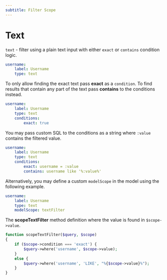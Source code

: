 ```yaml
---
subtitle: Filter Scope
---
```

# Text

`text` - filter using a plain text input with either `exact` or `contains` condition logic.

```yaml
username:
    label: Username
    type: text
```

To only allow finding the exact text pass **exact** as a `condition`. To find results that contain any part of the text pass **contains** to the conditions instead.

```yaml
username:
    label: Username
    type: text
    conditions:
        exact: true
```

You may pass custom SQL to the conditions as a string where `:value` contains the filtered value.

```yaml
username:
    label: Username
    type: text
    conditions:
        exact: username = :value
        contains: username like '%:value%'
```

Alternatively, you may define a custom `modelScope` in the model using the following example.

```yaml
username:
    label: Username
    type: text
    modelScope: textFilter
```

The **scopeTextFilter** method definition where the value is found in `$scope->value`.

```php
function scopeTextFilter($query, $scope)
{
    if ($scope->condition === 'exact') {
        $query->where('username', $scope->value);
    }
    else {
        $query->where('username', 'LIKE', "%{$scope->value}%");
    }
}
```
